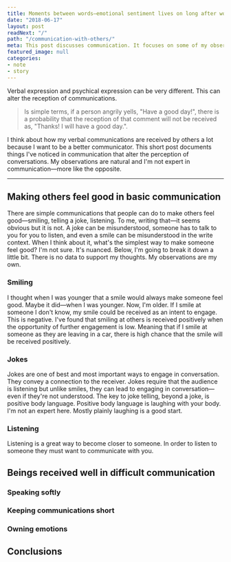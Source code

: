 ```yaml
---
title: Moments between words—emotional sentiment lives on long after words
date: "2018-06-17"
layout: post
readNext: "/"
path: "/communication-with-others/"
meta: This post discusses communication. It focuses on some of my observations on comunication and how communications may be received.
featured_image: null
categories:
- note
- story
---
```


Verbal expression and psychical expression can be very different. This can alter the reception of communications.

> Is simple terms, if a person angrily yells, "Have a good day!", there is a probability that the reception of that comment will not be received as, "Thanks! I will have a good day.".

I think about how my verbal communications are received by others a lot because I want to be a better communicator. This short post documents things I've noticed in communication that alter the perception of conversations. My observations are natural and I'm not expert in communication—more like the opposite.

---

## Making others feel good in basic communication

There are simple communications that people can do to make others feel good—smiling, telling  a joke, listening. To me, writing that—it seems obvious but it is not. A joke can be misunderstood, someone has to talk to you for you to listen, and even a smile can be misunderstood in the write context. When I think about it, what's the simplest way to make someone feel good? I'm not sure. It's nuanced. Below, I'm going to break it down a little bit. There is no data to support my thoughts. My observations are my own.

### Smiling

I thought when I was younger that a smile would always make someone feel good. Maybe it did—when I was younger. Now, I'm older. If I smile at someone I don't know, my smile could be received as an intent to engage. This is negative. I've found that smiling at others is received positively when the opportunity of further engagement is low. Meaning that if I smile at someone as they are leaving in a car, there is high chance that the smile will be received positively.

### Jokes

Jokes are one of best and most important ways to engage in conversation. They convey a connection to the receiver. Jokes require that the audience is listening but unlike smiles, they can lead to engaging in conversation—even if they're not understood. The key to joke telling, beyond a joke, is positive body language. Positive body language is laughing with your body. I'm not an expert here. Mostly plainly laughing is a good start.

### Listening

Listening is a great way to become closer to someone. In order to listen to someone they must want to communicate with you.

## Beings received well in difficult communication

### Speaking softly

### Keeping communications short

### Owning emotions

## Conclusions
